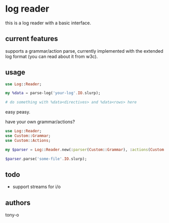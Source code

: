 # log reader

this is a log reader with a basic interface.

## current features

supports a grammar/action parse, currently implemented with the extended log format (you can read about it from w3c).

## usage

```raku
use Log::Reader;

my %data = parse-log('your-log'.IO.slurp);

# do something with %data<directives> and %data<rows> here
```

easy peasy.

have your own grammar/actions?

```raku
use Log::Reader;
use Custom::Grammar;
use Custom::Actions;

my $parser = Log::Reader.new(:parser(Custom::Grammar), :actions(Custom::Actions));

$parser.parse('some-file'.IO.slurp);
```

## todo

* support streams for i/o

## authors

tony-o
